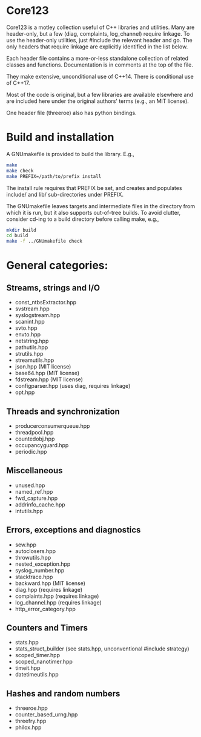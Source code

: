 # Core123

Core123 is a motley collection useful of C++ libraries and utilities.
Many are header-only, but a few (diag, complaints, log_channel)
require linkage.  To use the header-only utilities, just #include the
relevant header and go.  The only headers that require linkage are
explicitly identified in the list below.

Each header file contains a more-or-less standalone collection of
related classes and functions.  Documentation is in comments at
the top of the file.

They make extensive, unconditional use of C++14.  There is conditional
use of C++17.

Most of the code is original, but a few libraries are available
elsewhere and are included here under the original authors' terms
(e.g., an MIT license).

One header file (threeroe) also has python bindings.

# Build and installation

A GNUmakefile is provided to build the library.  E.g.,

```bash
make
make check
make PREFIX=/path/to/prefix install
```
The install rule requires that PREFIX be set, and creates and
populates include/ and lib/ sub-directories under PREFIX.

The GNUmakefile leaves targets and intermediate files in the
directory from which it is run, but it also supports out-of-tree
builds.  To avoid clutter, consider cd-ing to a build directory
before calling make, e.g.,
```bash
mkdir build
cd build
make -f ../GNUmakefile check
```

# General categories:

## Streams, strings and I/O

* const_ntbsExtractor.hpp
* svstream.hpp
* syslogstream.hpp
* scanint.hpp
* svto.hpp
* envto.hpp
* netstring.hpp
* pathutils.hpp
* strutils.hpp
* streamutils.hpp
* json.hpp  (MIT license)
* base64.hpp (MIT license)
* fdstream.hpp (MIT license)
* configparser.hpp (uses diag, requires linkage)
* opt.hpp

## Threads and synchronization

* producerconsumerqueue.hpp
* threadpool.hpp
* countedobj.hpp
* occupancyguard.hpp
* periodic.hpp

## Miscellaneous

* unused.hpp
* named_ref.hpp
* fwd_capture.hpp
* addrinfo_cache.hpp
* intutils.hpp

## Errors, exceptions and diagnostics

* sew.hpp
* autoclosers.hpp
* throwutils.hpp
* nested_exception.hpp
* syslog_number.hpp
* stacktrace.hpp
* backward.hpp        (MIT license)
* diag.hpp            (requires linkage)
* complaints.hpp      (requires linkage)
* log_channel.hpp     (requires linkage)
* http\_error\_category.hpp

## Counters and Timers

* stats.hpp
* stats\_struct\_builder (see stats.hpp, unconventional #include strategy)
* scoped_timer.hpp
* scoped_nanotimer.hpp
* timeit.hpp
* datetimeutils.hpp

## Hashes and random numbers

* threeroe.hpp
* counter\_based\_urng.hpp
* threefry.hpp
* philox.hpp
